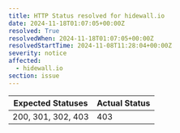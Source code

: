 ```yaml
---
title: HTTP Status resolved for hidewall.io
date: 2024-11-18T01:07:05+00:00Z
resolved: True
resolvedWhen: 2024-11-18T01:07:05+00:00Z
resolvedStartTime: 2024-11-08T11:28:04+00:00Z
severity: notice
affected:
  - hidewall.io
section: issue
---
```


| Expected Statuses | Actual Status  |
|-------------------|----------------|
| 200, 301, 302, 403 | 403 |
